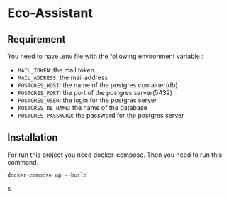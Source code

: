 # Eco-Assistant

## Requirement 
You need to have .env file with the following environment variable :<br>
- `MAIL_TOKEN`: the mail token
- `MAIL_ADDRESS`: the mail address
- `POSTGRES_HOST`: the name of the postgres container(db)
- `POSTGRES_PORT`: the port of the postgres server(5432)
- `POSTGRES_USER`: the login for the postgres server
- `POSTGRES_DB_NAME`: the name of the database 
- `POSTGRES_PASSWORD`: the password for the postgres server

## Installation 
For run this project you need docker-compose.
Then you need to run this command. 

```shell
docker-compose up --build
```
s